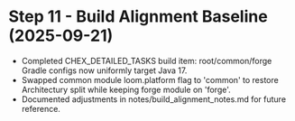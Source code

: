 # Step 11 - Build Alignment Baseline (2025-09-21)

- Completed CHEX_DETAILED_TASKS build item: root/common/forge Gradle configs now uniformly target Java 17.
- Swapped common module loom.platform flag to 'common' to restore Architectury split while keeping forge module on 'forge'.
- Documented adjustments in notes/build_alignment_notes.md for future reference.
